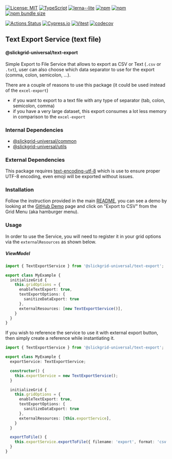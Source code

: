 [![License: MIT](https://img.shields.io/badge/License-MIT-yellow.svg)](https://opensource.org/licenses/MIT)
[![TypeScript](https://img.shields.io/badge/%3C%2F%3E-TypeScript-%230074c1.svg)](http://www.typescriptlang.org/)
[![lerna--lite](https://img.shields.io/badge/maintained%20with-lerna--lite-e137ff)](https://github.com/ghiscoding/lerna-lite)
[![npm](https://img.shields.io/npm/v/@slickgrid-universal/text-export.svg)](https://www.npmjs.com/package/@slickgrid-universal/text-export)
[![npm](https://img.shields.io/npm/dy/@slickgrid-universal/text-export)](https://www.npmjs.com/package/@slickgrid-universal/text-export)
[![npm bundle size](https://img.shields.io/bundlephobia/minzip/@slickgrid-universal/text-export?color=success&label=gzip)](https://bundlephobia.com/result?p=@slickgrid-universal/text-export)

[![Actions Status](https://github.com/ghiscoding/slickgrid-universal/workflows/CI%20Build/badge.svg)](https://github.com/ghiscoding/slickgrid-universal/actions)
[![Cypress.io](https://img.shields.io/badge/tested%20with-Cypress-04C38E.svg)](https://www.cypress.io/)
[![Vitest](https://img.shields.io/badge/tested%20with-vitest-fcc72b.svg?logo=vitest)](https://vitest.dev/)
[![codecov](https://codecov.io/gh/ghiscoding/slickgrid-universal/branch/master/graph/badge.svg)](https://codecov.io/gh/ghiscoding/slickgrid-universal)

## Text Export Service (text file)
#### @slickgrid-universal/text-export

Simple Export to File Service that allows to export as CSV or Text (`.csv` or `.txt`), user can also choose which data separator to use for the export (comma, colon, semicolon, ...).

There are a couple of reasons to use this package (it could be used instead of the `excel-export`)
- if you want to export to a text file with any type of separator (tab, colon, semicolon, comma)
- if you have a very large dataset, this export consumes a lot less memory in comparison to the `excel-export`

### Internal Dependencies
- [@slickgrid-universal/common](https://github.com/ghiscoding/slickgrid-universal/tree/master/packages/common)
- [@slickgrid-universal/utils](https://github.com/ghiscoding/slickgrid-universal/tree/master/packages/utils)

### External Dependencies
This package requires [text-encoding-utf-8](https://www.npmjs.com/package/text-encoding-utf-8) which is use to ensure proper UTF-8 encoding, even emoji will be exported without issues.

### Installation
Follow the instruction provided in the main [README](https://github.com/ghiscoding/slickgrid-universal#installation), you can see a demo by looking at the [GitHub Demo](https://ghiscoding.github.io/slickgrid-universal) page and click on "Export to CSV" from the Grid Menu (aka hamburger menu).

### Usage
In order to use the Service, you will need to register it in your grid options via the `externalResources` as shown below.

##### ViewModel
```ts
import { TextExportService } from '@slickgrid-universal/text-export';

export class MyExample {
  initializeGrid {
    this.gridOptions = {
      enableTextExport: true,
      textExportOptions: {
        sanitizeDataExport: true
      },
      externalResources: [new TextExportService()],
    }
  }
}
```

If you wish to reference the service to use it with external export button, then simply create a reference while instantiating it.
```ts
import { TextExportService } from '@slickgrid-universal/text-export';

export class MyExample {
  exportService: TextExportService;

  constructor() {
    this.exportService = new TextExportService();
  }

  initializeGrid {
    this.gridOptions = {
      enableTextExport: true,
      textExportOptions: {
        sanitizeDataExport: true
      },
      externalResources: [this.exportService],
    }
  }

  exportToFile() {
    this.exportService.exportToFile({ filename: 'export', format: 'csv' });
  }
}
```

